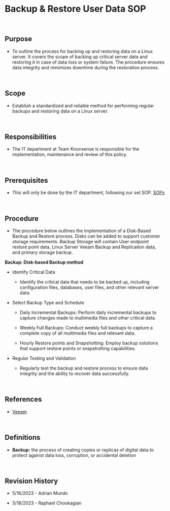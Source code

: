 # Backup & Restore User Data SOP

<br>

## Purpose

* To outline the process for backing up and restoring data on a Linux server. It covers the scope of backing up critical server data and restoring it in case of data loss or system failure. The procedure ensures data integrity and minimizes downtime during the restoration process.

<br>

## Scope

* Establish a standardized and reliable method for performing regular backups and restoring data on a Linux server.

<br>

## Responsibilities

* The IT department at Team Knonsense is responsible for the implementation, maintenance and review of this policy.

<br>

## Prerequisites

* This will only be done by the IT department, following our set SOP.
[SOPs](https://github.com/knonsense/Documentation/tree/dev/SOPs)

<br>

## Procedure

* The procedure below outlines the implementation of a Disk-Based Backup and Restore process. Disks can be added to support customer storage requirements. Backup Storage will contain User endpoint restore point data, Linux Server Veeam Backup and Replication data, and primary storage backup.

**Backup: Disk-based Backup method**

* Identify Critical Data

  * Identify the critical data that needs to be backed up, including configuration files, databases, user files, and other relevant server data.

* Select Backup Type and Schedule

  * Daily Incremental Backups: Perform daily incremental backups to capture changes made to multimedia files and other critical data.

  * Weekly Full Backups: Conduct weekly full backups to capture a complete copy of all multimedia files and relevant data.

  * Hourly Restore points and Snapshotting: Employ backup solutions that support restore points or snapshotting capabilities.

* Regular Testing and Validation

  * Regularly test the backup and restore process to ensure data integrity and the ability to recover data successfully.

<br>

## References

* [Veeam](https://www.veeam.com/linux-cloud-server-backup-agent.html?ad=menu-solutions)

<br>

## Definitions

* **Backup:** the process of creating copies or replicas of digital data to protect against data loss, corruption, or accidental deletion

<br>

## Revision History

* 5/16/2023 - Adrian Mundo

* 5/18/2023 - Raphael Chookagian
